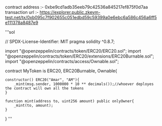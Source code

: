 contract address :- 0xbe9cd1adb35eeb79c42536a845217ef875f0d7aa
transaction url :- https://explorer.public.zkevm-test.net/tx/0xb095c7f902655c051edbd59c59399a0e6ebc6a586c456a6ff5e111378a8487e9

'''sol

// SPDX-License-Identifier: MIT
pragma solidity ^0.8.7;

import "@openzeppelin/contracts/token/ERC20/ERC20.sol";
import "@openzeppelin/contracts/token/ERC20/extensions/ERC20Burnable.sol";
import "@openzeppelin/contracts/access/Ownable.sol";

contract MyToken is ERC20, ERC20Burnable, Ownable{
    
    constructor() ERC20("Amar", "AM"){
        _mint(msg.sender, 1000000 * 10 ** decimals());//whoever deployes the contract will own all the tokens 
    }

    function mint(address to, uint256 amount) public onlyOwner{
        _mint(to, amount);
    }
}
'''
